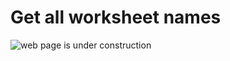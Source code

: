 # Get all worksheet names

![web page is under construction](https://docimages.blob.core.chinacloudapi.cn/images/commingsoon20210514.jpg)
